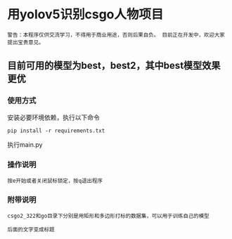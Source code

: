 # 用yolov5识别csgo人物项目
```
警告：本程序仅供交流学习，不得用于商业用途，否则后果自负。 目前正在开发中，欢迎大家提出宝贵意见。
```
## 目前可用的模型为best，best2，其中best模型效果更优

### 使用方式

安装必要环境依赖，执行以下命令
```
pip install -r requirements.txt
```

执行main.py

### 操作说明
```
按e开始或者关闭鼠标锁定，按q退出程序
```
### 附带说明
```
csgo2_322和go目录下分别是用矩形和多边形打标的数据集，可以用于训练自己的模型

后面的文字变成标题
```
